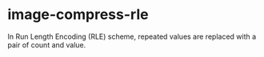 # image-compress-rle
In Run Length Encoding (RLE) scheme, repeated values are replaced with a pair of count and value.
